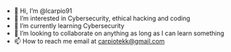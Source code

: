 - 👋 Hi, I’m @lcarpio91
- 👀 I’m interested in Cybersecurity, ethical hacking and coding
- 🌱 I’m currently learning Cybersecurity
- 💞️ I’m looking to collaborate on anything as long as I can learn something
- 📫 How to reach me email at carpiotekk@gmail.com

<!---
lcarpio91/lcarpio91 is a ✨ special ✨ repository because its `README.md` (this file) appears on your GitHub profile.
You can click the Preview link to take a look at your changes.
--->
